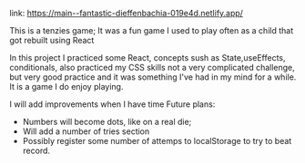 link: https://main--fantastic-dieffenbachia-019e4d.netlify.app/

This is a tenzies game;
It was a fun game I used to play often as a child that got rebuilt
using React

In this project I practiced some React, 
concepts sush as State,useEffects, conditionals, also practiced my CSS skills
not a very complicated challenge, but very good practice and it was something
I've had in my mind for a while. It is a game I do enjoy playing. 

I will add improvements when I have time
Future plans: 
- Numbers will become dots, like on a real die;
- Will add a number of tries section
- Possibly register some number of attemps to localStorage to try to beat record.

  
 
